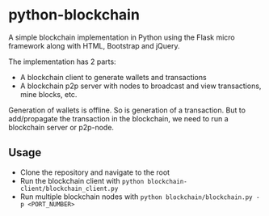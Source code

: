 # python-blockchain
A simple blockchain implementation in Python using the Flask micro framework along with HTML, Bootstrap and jQuery.

The implementation has 2 parts:
- A blockchain client to generate wallets and transactions
- A blockchain p2p server with nodes to broadcast and view transactions, mine blocks, etc.

Generation of wallets is offline. So is generation of a transaction.
But to add/propagate the transaction in the  blockchain, we need to run a blockchain server or p2p-node.

## Usage
- Clone the repository and navigate to the root
- Run the blockchain client with `python blockchain-client/blockchain_client.py`
- Run multiple blockchain nodes with `python blockchain/blockchain.py -p <PORT_NUMBER>`
